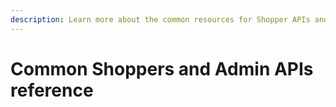 ```yaml
---
description: Learn more about the common resources for Shopper APIs and Admin APIs.
---
```


# Common Shoppers and Admin APIs reference

